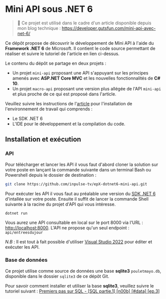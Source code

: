 # Mini API sous .NET 6

> 📃 Ce projet est utilisé dans le cadre d'un article disponible depuis mon blog technique :
<https://developer.gutsfun.com/mini-api-avec-net-6/>

Ce dépôt propose de découvrir le développement de Mini API à l'aide du **Framework .NET 6** de Microsoft. Il contient le code source permettant de réaliser et suivre le tutoriel de l'article en lien ci-dessus.

Le contenu du dépôt se partage en deux projets :

- Un projet ``mini-api`` proposant une API s'appuyant sur les principes amenés avec **ASP.NET Core MVC** et les nouvelles fonctionnalités de **C# 10**.
- Un projet ``macro-api`` proposant une version plus allégée de l'API ``mini-api`` et plus proche de ce qui est proposé dans l'article.

Veuillez suivre les instructions de l'[article](https://developer.gutsfun.com/mini-api-avec-net-6/) pour l'installation de l'environnement de travail qui comprends :

- Le SDK .NET 6
- L'IDE pour le développement et la compilation du code.

## Installation et exécution

### API

Pour télécharger et lancer les API il vous faut d'abord cloner la solution sur votre poste en lançant la commande suivante dans un terminal Bash ou Powershell depuis le dossier de destination :

```bash
git clone https://github.com/inpulse-tv/epX-dotnet6-mini-api.git
```

Pour exécuter les API il vous faut au préalable une version du [SDK .NET 6](https://dotnet.microsoft.com/en-us/download/dotnet/6.0) d'intallée sur votre poste. Ensuite il suffit de lancer la commande Shell suivante à la racine du projet d'API qui vous intéresse.

```bash
dotnet run
```

Vous aurez une API consultable en local sur le port 8000 via l'URL : <http://localhost:8000>.
L'API ne propose qu'un seul endpoint : ``api/entreesdujour``

*N.B* : Il est tout à fait possible d'utiliser [Visual Studio 2022](https://visualstudio.microsoft.com/fr/vs/) pour éditer et exécuter les API.

### Base de données

Ce projet utilise comme source de données une base **sqlite3** ``pouletmayo.db``, disponible dans le dossier ``sqlite3`` de ce dépôt Git.

Pour savoir comment installer et utiliser la base **sqlite3**, veuillez suivre le tutoriel suivant : [Premiers pas sur SQL - [SQL partie.1] [n00b] [#data] [ep.3]](https://www.youtube.com/watch?v=_ALsx-CMyy8)
